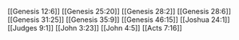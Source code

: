 [[Genesis 12:6]]
[[Genesis 25:20]]
[[Genesis 28:2]]
[[Genesis 28:6]]
[[Genesis 31:25]]
[[Genesis 35:9]]
[[Genesis 46:15]]
[[Joshua 24:1]]
[[Judges 9:1]]
[[John 3:23]]
[[John 4:5]]
[[Acts 7:16]]
